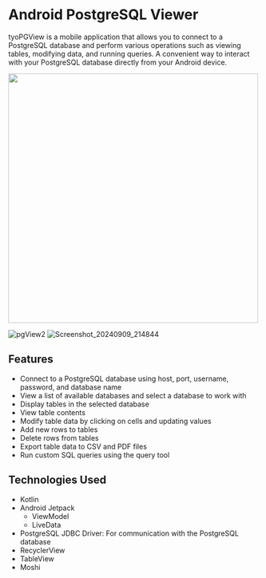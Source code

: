 # Android PostgreSQL Viewer

tyoPGView is a mobile application that allows you to connect to a PostgreSQL database and perform various operations such as viewing tables, modifying data, and running queries. 
A convenient way to interact with your PostgreSQL database directly from your Android device.


<img src="https://github.com/user-attachments/assets/e0b5beae-deb8-47e0-aefc-ccf9f094ef15" height="500">

![pgView2](https://github.com/user-attachments/assets/3cbeb889-7bf4-40ee-ab9d-efbf7caac668)
![Screenshot_20240909_214844](https://github.com/user-attachments/assets/5f98c2ed-ccb7-4fe3-b69e-72290221c4e7)

## Features

- Connect to a PostgreSQL database using host, port, username, password, and database name
- View a list of available databases and select a database to work with
- Display tables in the selected database
- View table contents
- Modify table data by clicking on cells and updating values
- Add new rows to tables
- Delete rows from tables
- Export table data to CSV and PDF files
- Run custom SQL queries using the query tool

## Technologies Used

- Kotlin
- Android Jetpack
  - ViewModel
  - LiveData
- PostgreSQL JDBC Driver: For communication with the PostgreSQL database
- RecyclerView
- TableView
- Moshi
